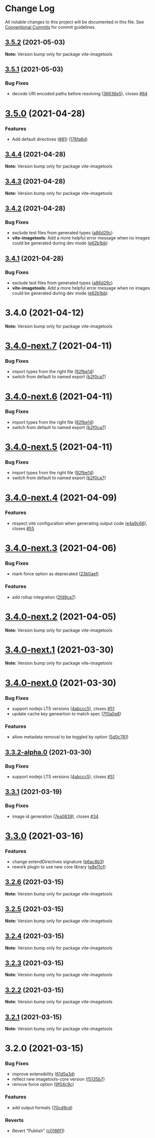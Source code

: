 # Change Log

All notable changes to this project will be documented in this file.
See [Conventional Commits](https://conventionalcommits.org) for commit guidelines.

## [3.5.2](https://github.com/JonasKruckenberg/imagetools/compare/vite-imagetools@3.5.1...vite-imagetools@3.5.2) (2021-05-03)

**Note:** Version bump only for package vite-imagetools





## [3.5.1](https://github.com/JonasKruckenberg/imagetools/compare/vite-imagetools@3.5.0...vite-imagetools@3.5.1) (2021-05-03)


### Bug Fixes

* decode URI encoded paths before resolving ([36636e5](https://github.com/JonasKruckenberg/imagetools/commit/36636e57d12d846ecd3500deb30d838150a85a2c)), closes [#84](https://github.com/JonasKruckenberg/imagetools/issues/84)





# [3.5.0](https://github.com/JonasKruckenberg/imagetools/compare/vite-imagetools@3.4.4...vite-imagetools@3.5.0) (2021-04-28)


### Features

* Add default directives ([#81](https://github.com/JonasKruckenberg/imagetools/issues/81)) ([176fa6d](https://github.com/JonasKruckenberg/imagetools/commit/176fa6d048ad3142e60c75a8253cabd9b28e3a49))





## [3.4.4](https://github.com/JonasKruckenberg/imagetools/compare/vite-imagetools@3.4.3...vite-imagetools@3.4.4) (2021-04-28)

**Note:** Version bump only for package vite-imagetools





## [3.4.3](https://github.com/JonasKruckenberg/imagetools/compare/vite-imagetools@3.4.2...vite-imagetools@3.4.3) (2021-04-28)

**Note:** Version bump only for package vite-imagetools





## [3.4.2](https://github.com/JonasKruckenberg/imagetools/compare/vite-imagetools@3.4.1...vite-imagetools@3.4.2) (2021-04-28)


### Bug Fixes

* exclude test files from generated types ([a86d29c](https://github.com/JonasKruckenberg/imagetools/commit/a86d29c0b070b57860878fe80627d402eea82eaf))
* **vite-imagetools:** Add a more helpful error message when no images could be generated during dev mode ([e62b1bb](https://github.com/JonasKruckenberg/imagetools/commit/e62b1bb6b0b7a0c7c67dbcda1350864847718053))





## [3.4.1](https://github.com/JonasKruckenberg/imagetools/compare/vite-imagetools@3.4.0...vite-imagetools@3.4.1) (2021-04-28)


### Bug Fixes

* exclude test files from generated types ([a86d29c](https://github.com/JonasKruckenberg/imagetools/commit/a86d29c0b070b57860878fe80627d402eea82eaf))
* **vite-imagetools:** Add a more helpful error message when no images could be generated during dev mode ([e62b1bb](https://github.com/JonasKruckenberg/imagetools/commit/e62b1bb6b0b7a0c7c67dbcda1350864847718053))





# 3.4.0 (2021-04-12)

**Note:** Version bump only for package vite-imagetools





# [3.4.0-next.7](https://github.com/JonasKruckenberg/imagetools/compare/vite-imagetools@3.4.0-next.6...vite-imagetools@3.4.0-next.7) (2021-04-11)


### Bug Fixes

* import types from the right file ([92fbe14](https://github.com/JonasKruckenberg/imagetools/commit/92fbe14168c1198a6c8d0e42ce1483cfad927294))
* switch from default to named export ([b2f0ca7](https://github.com/JonasKruckenberg/imagetools/commit/b2f0ca7c2a7b50f2e28566cd397e5b3f0b0f55f7))





# [3.4.0-next.6](https://github.com/JonasKruckenberg/imagetools/compare/vite-imagetools@3.4.0-next.5...vite-imagetools@3.4.0-next.6) (2021-04-11)


### Bug Fixes

* import types from the right file ([92fbe14](https://github.com/JonasKruckenberg/imagetools/commit/92fbe14168c1198a6c8d0e42ce1483cfad927294))
* switch from default to named export ([b2f0ca7](https://github.com/JonasKruckenberg/imagetools/commit/b2f0ca7c2a7b50f2e28566cd397e5b3f0b0f55f7))





# [3.4.0-next.5](https://github.com/JonasKruckenberg/imagetools/compare/vite-imagetools@3.4.0-next.4...vite-imagetools@3.4.0-next.5) (2021-04-11)


### Bug Fixes

* import types from the right file ([92fbe14](https://github.com/JonasKruckenberg/imagetools/commit/92fbe14168c1198a6c8d0e42ce1483cfad927294))
* switch from default to named export ([b2f0ca7](https://github.com/JonasKruckenberg/imagetools/commit/b2f0ca7c2a7b50f2e28566cd397e5b3f0b0f55f7))





# [3.4.0-next.4](https://github.com/JonasKruckenberg/imagetools/compare/vite-imagetools@3.4.0-next.3...vite-imagetools@3.4.0-next.4) (2021-04-09)


### Features

* respect vite configuration when generating output code ([e4a9c66](https://github.com/JonasKruckenberg/imagetools/commit/e4a9c66f16ff9994ea75b3140e387d4a165bfb9f)), closes [#55](https://github.com/JonasKruckenberg/imagetools/issues/55)





# [3.4.0-next.3](https://github.com/JonasKruckenberg/imagetools/compare/vite-imagetools@3.4.0-next.2...vite-imagetools@3.4.0-next.3) (2021-04-06)


### Bug Fixes

* mark force option as deprecated ([23b0aef](https://github.com/JonasKruckenberg/imagetools/commit/23b0aef57e363aa314222cc869d2e1f85e29e118))


### Features

* add rollup integration ([2fd9ca7](https://github.com/JonasKruckenberg/imagetools/commit/2fd9ca7e1b945d023e9305f0172763fc991bfdb4))





# [3.4.0-next.2](https://github.com/JonasKruckenberg/vite-imagetools/compare/vite-imagetools@3.4.0-next.1...vite-imagetools@3.4.0-next.2) (2021-04-05)

**Note:** Version bump only for package vite-imagetools





# [3.4.0-next.1](https://github.com/JonasKruckenberg/vite-imagetools/compare/vite-imagetools@3.4.0-next.0...vite-imagetools@3.4.0-next.1) (2021-03-30)

**Note:** Version bump only for package vite-imagetools





# [3.4.0-next.0](https://github.com/JonasKruckenberg/vite-imagetools/compare/vite-imagetools@3.3.2-alpha.0...vite-imagetools@3.4.0-next.0) (2021-03-30)


### Bug Fixes

* support nodejs LTS versions ([4abccc5](https://github.com/JonasKruckenberg/vite-imagetools/commit/4abccc53700ad55d04dc0c2142b6dc8d69ebf122)), closes [#51](https://github.com/JonasKruckenberg/vite-imagetools/issues/51)
* update cache key geneartion to match spec ([7f0a0e8](https://github.com/JonasKruckenberg/vite-imagetools/commit/7f0a0e8bf20189e12425ffaed2026120b7b5260d))


### Features

* allow metadata removal to be toggled by option ([5d0c781](https://github.com/JonasKruckenberg/vite-imagetools/commit/5d0c781c0a0511725c7d615e97b1e9b0c902009e))





## [3.3.2-alpha.0](https://github.com/JonasKruckenberg/vite-imagetools/compare/vite-imagetools@3.3.1...vite-imagetools@3.3.2-alpha.0) (2021-03-30)


### Bug Fixes

* support nodejs LTS versions ([4abccc5](https://github.com/JonasKruckenberg/vite-imagetools/commit/4abccc53700ad55d04dc0c2142b6dc8d69ebf122)), closes [#51](https://github.com/JonasKruckenberg/vite-imagetools/issues/51)





## [3.3.1](https://github.com/JonasKruckenberg/vite-imagetools/compare/vite-imagetools@3.3.0...vite-imagetools@3.3.1) (2021-03-19)


### Bug Fixes

* image id generation ([7ea0839](https://github.com/JonasKruckenberg/vite-imagetools/commit/7ea0839e2e69eb652d2cee01c3f1d8148f7290f1)), closes [#34](https://github.com/JonasKruckenberg/vite-imagetools/issues/34)





# [3.3.0](https://github.com/JonasKruckenberg/vite-imagetools/compare/vite-imagetools@3.2.6...vite-imagetools@3.3.0) (2021-03-16)


### Features

* change extendDirectives signature ([b6ac8b3](https://github.com/JonasKruckenberg/vite-imagetools/commit/b6ac8b34581b84a6d6861a2b7ecc2f22f569e257))
* rework plugin to use new core library ([e8e11cf](https://github.com/JonasKruckenberg/vite-imagetools/commit/e8e11cf7b33e920be21cde31183876e6b824b779))





## [3.2.6](https://github.com/JonasKruckenberg/vite-imagetools/compare/vite-imagetools@3.2.5...vite-imagetools@3.2.6) (2021-03-15)

**Note:** Version bump only for package vite-imagetools





## [3.2.5](https://github.com/JonasKruckenberg/vite-imagetools/compare/vite-imagetools@3.2.4...vite-imagetools@3.2.5) (2021-03-15)

**Note:** Version bump only for package vite-imagetools





## [3.2.4](https://github.com/JonasKruckenberg/vite-imagetools/compare/vite-imagetools@3.2.3...vite-imagetools@3.2.4) (2021-03-15)

**Note:** Version bump only for package vite-imagetools





## [3.2.3](https://github.com/JonasKruckenberg/vite-imagetools/compare/vite-imagetools@3.2.2...vite-imagetools@3.2.3) (2021-03-15)

**Note:** Version bump only for package vite-imagetools





## [3.2.2](https://github.com/JonasKruckenberg/vite-imagetools/compare/vite-imagetools@3.2.1...vite-imagetools@3.2.2) (2021-03-15)

**Note:** Version bump only for package vite-imagetools





## [3.2.1](https://github.com/JonasKruckenberg/vite-imagetools/compare/vite-imagetools@3.2.0...vite-imagetools@3.2.1) (2021-03-15)

**Note:** Version bump only for package vite-imagetools





# 3.2.0 (2021-03-15)


### Bug Fixes

* improve extensibility ([61d5a3d](https://github.com/JonasKruckenberg/vite-imagetools/commit/61d5a3d1ed6c0cb2013528b09cbc5b9ee4170ff3))
* reflect new imagetools-core version ([f5135b7](https://github.com/JonasKruckenberg/vite-imagetools/commit/f5135b7ecf4341a6192913c47d297b10cd6c6835))
* remove force option ([9f04c9c](https://github.com/JonasKruckenberg/vite-imagetools/commit/9f04c9ca0ce779b13b4aa3d13e59548cd15d3eed))


### Features

* add output formats ([70cd9cd](https://github.com/JonasKruckenberg/vite-imagetools/commit/70cd9cd54ec227f9fe805cfff2b287baaba413bf))


### Reverts

* Revert "Publish" ([c0186f1](https://github.com/JonasKruckenberg/vite-imagetools/commit/c0186f12c595b6cedf3341a8de018f9a7f48a7c4))
